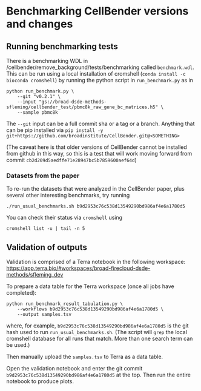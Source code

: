 # Benchmarking CellBender versions and changes

## Running benchmarking tests

There is a benchmarking WDL in /cellbender/remove_background/tests/benchmarking called 
`benchmark.wdl`.  This can be run using a local installation of cromshell
(`conda install -c bioconda cromshell`) by running the python script in 
`run_benchmark.py` as in

```console
python run_benchmark.py \
    --git "v0.2.1" \
    --input "gs://broad-dsde-methods-sfleming/cellbender_test/pbmc8k_raw_gene_bc_matrices.h5" \
    --sample pbmc8k
```

The `--git` input can be a full commit sha or a tag or a branch.  Anything that 
can be pip installed via `pip install -y git+https://github.com/broadinstitute/CellBender.git@<SOMETHING>`

(The caveat here is that older versions of CellBender cannot be installed from 
github in this way, so this is a test that will work moving forward from 
commit `cb2d209d5aedffe71e28947bc5b7859600aef64d`)

### Datasets from the paper

To re-run the datasets that were analyzed in the CellBender paper, plus 
several other interesting benchmarks, try running

```console
./run_usual_benchmarks.sh b9d2953c76c538d13549290bd986af4e6a1780d5
```

You can check their status via `cromshell` using

```console
cromshell list -u | tail -n 5
```

## Validation of outputs

Validation is comprised of a Terra notebook in the following workspace:
https://app.terra.bio/#workspaces/broad-firecloud-dsde-methods/sfleming_dev

To prepare a data table for the Terra workspace (once all jobs 
have completed):

```console
python run_benchmark_result_tabulation.py \
    --workflows b9d2953c76c538d13549290bd986af4e6a1780d5 \
    --output samples.tsv
```

where, for example, `b9d2953c76c538d13549290bd986af4e6a1780d5` is 
the git hash used to run `run_usual_benchmarks.sh`. (The script will `grep` 
the local cromshell database for all runs that match. More than one search 
term can be used.)

Then manually upload the `samples.tsv` to Terra as a data table.

Open the validation notebook and enter the git commit 
`b9d2953c76c538d13549290bd986af4e6a1780d5` at the top.  Then 
run the entire notebook to produce plots.
